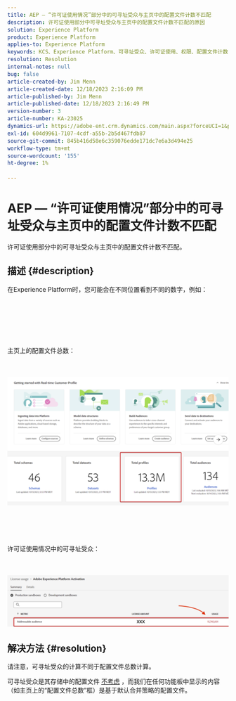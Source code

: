 ```yaml
---
title: AEP — “许可证使用情况”部分中的可寻址受众与主页中的配置文件计数不匹配
description: 许可证使用部分中可寻址受众与主页中的配置文件计数不匹配的原因
solution: Experience Platform
product: Experience Platform
applies-to: Experience Platform
keywords: KCS、Experience Platform、可寻址受众、许可证使用、权限、配置文件计数
resolution: Resolution
internal-notes: null
bug: false
article-created-by: Jim Menn
article-created-date: 12/18/2023 2:16:09 PM
article-published-by: Jim Menn
article-published-date: 12/18/2023 2:16:49 PM
version-number: 3
article-number: KA-23025
dynamics-url: https://adobe-ent.crm.dynamics.com/main.aspx?forceUCI=1&pagetype=entityrecord&etn=knowledgearticle&id=14baa5f8-af9d-ee11-be37-6045bd006268
exl-id: 604d9961-7107-4cdf-a55b-2b5d467fdb87
source-git-commit: 845b416d58e6c359076edde171dc7e6a3d494e25
workflow-type: tm+mt
source-wordcount: '155'
ht-degree: 1%

---
```


# AEP — “许可证使用情况”部分中的可寻址受众与主页中的配置文件计数不匹配


许可证使用部分中的可寻址受众与主页中的配置文件计数不匹配。

## 描述 {#description}

在Experience Platform时，您可能会在不同位置看到不同的数字，例如：<br><br> <br><br> <br><br> <br><br>主页上的配置文件总数：<br><br> <br><br>![](assets/___15baa5f8-af9d-ee11-be37-6045bd006268___.png)<br><br> <br><br> <br><br>许可证使用情况中的可寻址受众：<br><br> <br><br>![](assets/___17baa5f8-af9d-ee11-be37-6045bd006268___.png)

## 解决方法 {#resolution}


请注意，可寻址受众的计算不同于配置文件总数计算。

可寻址受众是其存储中的配置文件 <u>不考虑</u> ，而我们在任何功能板中显示的内容（如主页上的“配置文件总数”框）是基于默认合并策略的配置文件。
